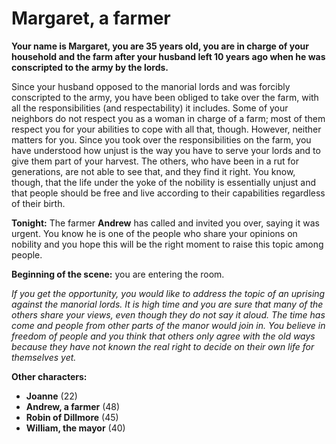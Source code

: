 # Margaret, a farmer

__Your name is Margaret, you are 35 years old, you are in charge of your household and the farm after your husband left 10 years ago when he was conscripted to the army by the lords.__

Since your husband opposed to the manorial lords and was forcibly conscripted to the army, you have been obliged to take over the farm, with all the responsibilities (and respectability) it includes. Some of your neighbors do not respect you as a woman in charge of a farm; most of them respect you for your abilities to cope with all that, though. However, neither matters for you. Since you took over the responsibilities on the farm, you have understood how unjust is the way you have to serve your lords and to give them part of your harvest. The others, who have been in a rut for generations, are not able to see that, and they find it right. You know, though, that the life under the yoke of the nobility is essentially unjust and that people should be free and live according to their capabilities regardless of their birth.

__Tonight:__ The farmer __Andrew__ has called and invited you over, saying it was urgent. You know he is one of the people who share your opinions on nobility and you hope this will be the right moment to raise this topic among people.

__Beginning of the scene:__ you are entering the room.

_If you get the opportunity, you would like to address the topic of an uprising against the manorial lords. It is high time and you are sure that many of the others share your views, even though they do not say it aloud. The time has come and people from other parts of the manor would join in. You believe in freedom of people and you think that others only agree with the old ways because they have not known the real right to decide on their own life for themselves yet._

<!-- novy sloupec -->

__Other characters:__

- __Joanne__ (22)
- __Andrew, a farmer__ (48)
- __Robin of Dillmore__ (45)
- __William, the mayor__ (40)
